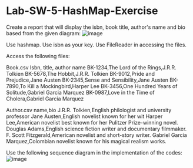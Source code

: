 # Lab-SW-5-HashMap-Exercise
Create a report that will display the isbn, book title, author's name and bio based from the given diagram:
![image](https://github.com/joaquintamayo/Lab-SW-5-HashMap-Exercise/assets/152839460/c187766c-f171-4fbe-9822-bbb13d798fa3)

Use hashmap.  Use isbn as your key. Use FileReader in accessing the files.

Access the following files:

Book.csv
Isbn, title, author name
BK-1234,The Lord of the Rings,J.R.R. Tolkien
BK-5678,The Hobbit,J.R.R. Tolkien
BK-9012,Pride and Prejudice,Jane Austen
BK-2345,Sense and Sensibility,Jane Austen
BK-7890,To Kill a Mockingbird,Harper Lee
BK-3456,One Hundred Years of Solitude,Gabriel Garcia Marquez
BK-0987,Love in the Time of Cholera,Gabriel Garcia Marquez

Author.csv
name,bio
J.R.R. Tolkien,English philologist and university professor
Jane Austen,English novelist known for her wit
Harper Lee,American novelist best known for her Pulitzer Prize-winning novel.
Douglas Adams,English science fiction writer and documentary filmmaker. 
F. Scott Fitzgerald,American novelist and short-story writer.
Gabriel Garcia Marquez,Colombian novelist known for his magical realism works.

Use the following sequence diagram in the implementation of the codes:
![image](https://github.com/joaquintamayo/Lab-SW-5-HashMap-Exercise/assets/152839460/06b785a2-312f-49ec-9a5f-03e3106f2ec1)

